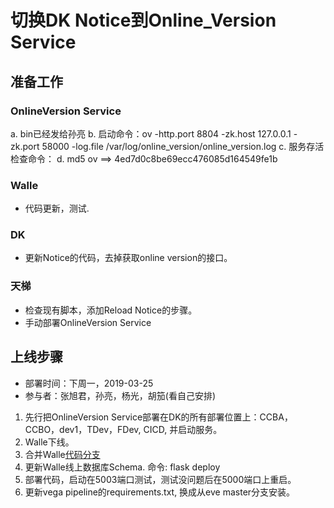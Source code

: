 # 切换DK Notice到Online_Version Service

## 准备工作

### OnlineVersion Service

  a. bin已经发给孙亮
  b. 启动命令：ov -http.port 8804 -zk.host 127.0.0.1 -zk.port 58000 -log.file /var/log/online_version/online_version.log
  c. 服务存活检查命令：
  d. md5 ov ==> 4ed7d0c8be69ecc476085d164549fe1b

### Walle

* 代码更新，测试.

### DK

* 更新Notice的代码，去掉获取online version的接口。

### 天梯

* 检查现有脚本，添加Reload Notice的步骤。
* 手动部署OnlineVersion Service

## 上线步骤

* 部署时间：下周一，2019-03-25
* 参与者：张旭君，孙亮，杨光，胡笳(看自己安排)

1. 先行把OnlineVersion Service部署在DK的所有部署位置上：CCBA，CCBO，dev1，TDev，FDev, CICD, 并启动服务。
2. Walle下线。
3. 合并Walle[代码分支](https://git.youle.game/TC/TSD/DevOps/walle4/merge_requests/158)
4. 更新Walle线上数据库Schema. 命令: flask deploy
5. 部署代码，启动在5003端口测试，测试没问题后在5000端口上重启。
6. 更新vega pipeline的requirements.txt, 换成从eve master分支安装。

